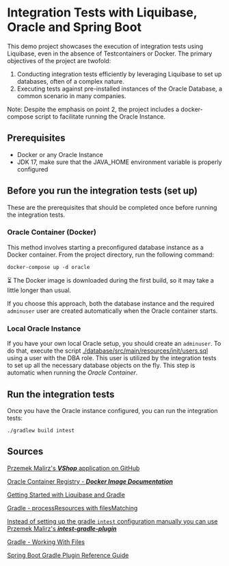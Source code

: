 # Integration Tests with **Liquibase, Oracle** and **Spring Boot**

This demo project showcases the execution of integration tests using Liquibase, even in the absence of Testcontainers or
Docker. The primary objectives of the project are twofold:

1. Conducting integration tests efficiently by leveraging Liquibase to set up databases, often of a complex nature.
2. Executing tests against pre-installed instances of the Oracle Database, a common scenario in many companies.

Note: Despite the emphasis on point 2, the project includes a docker-compose script to facilitate running the Oracle Instance.

## Prerequisites

- Docker or any Oracle Instance
- JDK 17, make sure that the JAVA_HOME environment variable is properly configured

## Before you run the integration tests (set up)

These are the prerequisites that should be completed once before running the integration tests.

### Oracle Container (Docker)

This method involves starting a preconfigured database instance as a Docker container. From the project directory, run
the following command:

```shell
docker-compose up -d oracle
```

⏳ The Docker image is downloaded during the first build, so it may take a little longer than usual.

If you choose this approach, both the database instance and the required `adminuser` user are created automatically when
the Oracle container starts.

### Local Oracle Instance

If you have your own local Oracle setup, you should create an `adminuser`. To do that, execute the script
[./database/src/main/resources/init/users.sql](./database/src/main/resources/init/users.sql) using a user with the DBA
role. This user is utilized by the integration tests to set up all the necessary database objects on the fly. This step
is automatic when running the *Oracle Container*.

## Run the integration tests

Once you have the Oracle instance configured, you can run the integration tests:

```shell
./gradlew build intest
```

## Sources

[Przemek Malirz's ***VShop*** application on GitHub](https://github.com/pmalirz/vshop)

[Oracle Container Registry - ***Docker Image Documentation***](https://container-registry.oracle.com/ords/f?p=113:4:7132997386216:::4:P4_REPOSITORY,AI_REPOSITORY,AI_REPOSITORY_NAME,P4_REPOSITORY_NAME,P4_EULA_ID,P4_BUSINESS_AREA_ID:803,803,Oracle%20Database%20Express%20Edition,Oracle%20Database%20Express%20Edition,1,0&cs=3O9aDhk0TG62vtwnn1iPt8FwP9tFUTiRoYQQgB2DZFKLEoDK408DPdLm-YsbNEMVvjsmYi9_GzDvKbj2ZJKccmg)

[Getting Started with Liquibase and Gradle](https://contribute.liquibase.com/extensions-integrations/directory/integration-docs/gradle/)

[Gradle - processResources with filesMatching](https://docs.gradle.org/current/dsl/org.gradle.language.jvm.tasks.ProcessResources.html)

[Instead of setting up the gradle `intest` configuration manually you can use Przemek Malirz's ***intest-gradle-plugin***](https://github.com/pmalirz/intest-gradle-plugin)

[Gradle - Working With Files](https://docs.gradle.org/current/userguide/working_with_files.html)

[Spring Boot Gradle Plugin Reference Guide](https://docs.spring.io/spring-boot/docs/current/gradle-plugin/reference/htmlsingle/)
